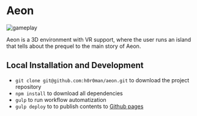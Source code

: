 # Aeon

![gameplay](aeon-gameplay.gif)

Aeon is a 3D environment with VR support, where the user runs an island that tells about the prequel to the main story of Aeon.

## Local Installation and Development

- `git clone git@github.com:h0r0man/aeon.git` to download the project repository
- `npm install` to download all dependencies
- `gulp` to run workflow automatization
- `gulp deploy` to to publish contents to [Github pages](https://pages.github.com/)

